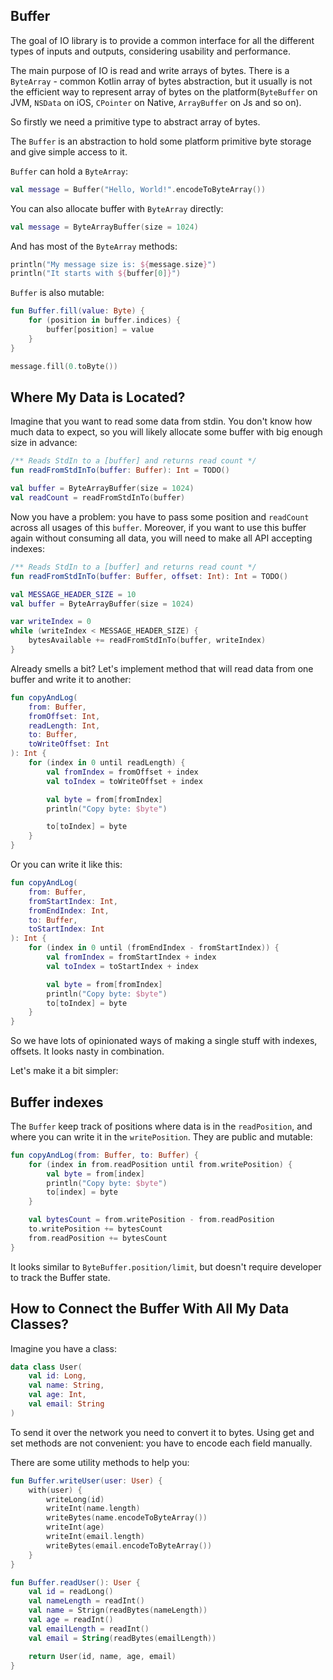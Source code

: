 ## Buffer

The goal of IO library is to provide a common interface for all the different types of inputs and outputs, considering
usability and performance.

The main purpose of IO is read and write arrays of bytes. There is a `ByteArray` - common Kotlin array of bytes
abstraction, but it usually is not the efficient way to represent array of bytes on the platform(`ByteBuffer` on JVM,
`NSData` on iOS, `CPointer` on Native, `ArrayBuffer` on Js and so on).

So firstly we need a primitive type to abstract array of bytes.

The `Buffer` is an abstraction to hold some platform primitive byte storage and give simple access to it.

`Buffer` can hold a `ByteArray`:

```kotlin
val message = Buffer("Hello, World!".encodeToByteArray())
```

You can also allocate buffer with `ByteArray` directly:

```kotlin
val message = ByteArrayBuffer(size = 1024)
```

And has most of the `ByteArray` methods:

```kotlin
println("My message size is: ${message.size}")
println("It starts with ${buffer[0]}")
```

`Buffer` is also mutable:

```kotlin
fun Buffer.fill(value: Byte) {
    for (position in buffer.indices) {
        buffer[position] = value
    }
}

message.fill(0.toByte())
```

## Where My Data is Located?

Imagine that you want to read some data from stdin. You don't know how much data to expect, so you will likely allocate
some buffer with big enough size in advance:

```kotlin
/** Reads StdIn to a [buffer] and returns read count */
fun readFromStdInTo(buffer: Buffer): Int = TODO()

val buffer = ByteArrayBuffer(size = 1024)
val readCount = readFromStdInTo(buffer)
```

Now you have a problem: you have to pass some position and `readCount` across all usages of this `buffer`.
Moreover, if you want to use this buffer again without consuming all data, you will need to make all API accepting
indexes:

```kotlin
/** Reads StdIn to a [buffer] and returns read count */
fun readFromStdInTo(buffer: Buffer, offset: Int): Int = TODO()

val MESSAGE_HEADER_SIZE = 10
val buffer = ByteArrayBuffer(size = 1024)

var writeIndex = 0
while (writeIndex < MESSAGE_HEADER_SIZE) {
    bytesAvailable += readFromStdInTo(buffer, writeIndex)
}
```

Already smells a bit?
Let's implement method that will read data from one buffer and write it to another:

```kotlin
fun copyAndLog(
    from: Buffer,
    fromOffset: Int,
    readLength: Int,
    to: Buffer,
    toWriteOffset: Int
): Int {
    for (index in 0 until readLength) {
        val fromIndex = fromOffset + index
        val toIndex = toWriteOffset + index

        val byte = from[fromIndex]
        println("Copy byte: $byte")

        to[toIndex] = byte
    }
}
```

Or you can write it like this:

```kotlin
fun copyAndLog(
    from: Buffer,
    fromStartIndex: Int,
    fromEndIndex: Int,
    to: Buffer,
    toStartIndex: Int
): Int {
    for (index in 0 until (fromEndIndex - fromStartIndex)) {
        val fromIndex = fromStartIndex + index
        val toIndex = toStartIndex + index

        val byte = from[fromIndex]
        println("Copy byte: $byte")
        to[toIndex] = byte
    }
}
```

So we have lots of opinionated ways of making a single stuff with indexes, offsets. It looks nasty in combination.

Let's make it a bit simpler:

## Buffer indexes

The `Buffer` keep track of positions where data is in the `readPosition`, and where you can write it in
the `writePosition`. They are public and mutable:

```kotlin
fun copyAndLog(from: Buffer, to: Buffer) {
    for (index in from.readPosition until from.writePosition) {
        val byte = from[index]
        println("Copy byte: $byte")
        to[index] = byte
    }

    val bytesCount = from.writePosition - from.readPosition
    to.writePosition += bytesCount
    from.readPosition += bytesCount
}
```

It looks similar to `ByteBuffer.position/limit`, but doesn't require developer to track the Buffer state.

## How to Connect the Buffer With All My Data Classes?

Imagine you have a class:

```kotlin
data class User(
    val id: Long,
    val name: String,
    val age: Int,
    val email: String
)
```

To send it over the network you need to convert it to bytes.
Using get and set methods are not convenient: you have to encode each field manually.

There are some utility methods to help you:

```kotlin
fun Buffer.writeUser(user: User) {
    with(user) {
        writeLong(id)
        writeInt(name.length)
        writeBytes(name.encodeToByteArray())
        writeInt(age)
        writeInt(email.length)
        writeBytes(email.encodeToByteArray())
    }
}
```

```kotlin
fun Buffer.readUser(): User {
    val id = readLong()
    val nameLength = readInt()
    val name = Strign(readBytes(nameLength))
    val age = readInt()
    val emailLength = readInt()
    val email = String(readBytes(emailLength))

    return User(id, name, age, email)
}
```
